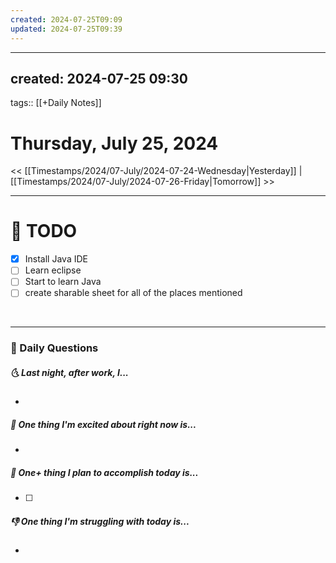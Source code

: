 ```yaml
---
created: 2024-07-25T09:09
updated: 2024-07-25T09:39
---
```

---
created: 2024-07-25 09:30
---
tags:: [[+Daily Notes]]

# Thursday, July 25, 2024

<< [[Timestamps/2024/07-July/2024-07-24-Wednesday|Yesterday]] | [[Timestamps/2024/07-July/2024-07-26-Friday|Tomorrow]] >>

---
# 📝 TODO
- [x] Install Java IDE
- [ ] Learn eclipse
- [ ] Start to learn Java
- [ ] create sharable sheet for all of the places mentioned 
<br>


---
### 📅 Daily Questions
##### 🌜 Last night, after work, I...
- 

##### 🙌 One thing I'm excited about right now is...
- 

##### 🚀 One+ thing I plan to accomplish today is...
- [ ] 

##### 👎 One thing I'm struggling with today is...
- 

